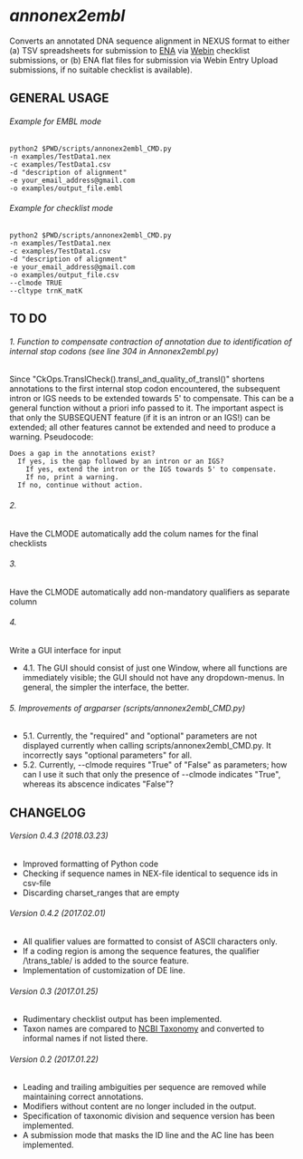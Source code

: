 *annonex2embl*
===================

Converts an annotated DNA sequence alignment in NEXUS format to either 
(a) TSV spreadsheets for submission to [ENA](http://www.ebi.ac.uk/ena) via [Webin](https://www.ebi.ac.uk/ena/submit/sra/#home) checklist submissions, or
(b) ENA flat files for submission via Webin Entry Upload submissions, if no suitable checklist is available).


GENERAL USAGE
-------------

###### Example for EMBL mode

```
python2 $PWD/scripts/annonex2embl_CMD.py
-n examples/TestData1.nex
-c examples/TestData1.csv
-d "description of alignment"
-e your_email_address@gmail.com
-o examples/output_file.embl
```

###### Example for checklist mode

```
python2 $PWD/scripts/annonex2embl_CMD.py
-n examples/TestData1.nex
-c examples/TestData1.csv
-d "description of alignment"
-e your_email_address@gmail.com
-o examples/output_file.csv
--clmode TRUE
--cltype trnK_matK
```


TO DO
-----

###### 1. Function to compensate contraction of annotation due to identification of internal stop codons (see line 304 in Annonex2embl.py)
Since "CkOps.TranslCheck().transl_and_quality_of_transl()" shortens annotations to the first internal stop codon 
encountered, the subsequent intron or IGS needs to be extended towards 5' to compensate. This can be a general function without a priori info passed to it. The important aspect is that only the SUBSEQUENT feature (if it is an intron or an IGS!) can be extended; all other features cannot be extended and need to produce a warning.
Pseudocode:
```
Does a gap in the annotations exist?
  If yes, is the gap followed by an intron or an IGS?
    If yes, extend the intron or the IGS towards 5' to compensate.
    If no, print a warning.
  If no, continue without action.
```

###### 2.
Have the CLMODE automatically add the colum names for the final checklists

###### 3.
Have the CLMODE automatically add non-mandatory qualifiers as separate column

###### 4.
Write a GUI interface for input
* 4.1. The GUI should consist of just one Window, where all functions are immediately visible; the GUI should not have any dropdown-menus. In general, the simpler the interface, the better.

###### 5. Improvements of argparser (scripts/annonex2embl_CMD.py)
* 5.1. Currently, the "required" and "optional" parameters are not displayed currently when calling scripts/annonex2embl_CMD.py. It incorrectly says "optional parameters" for all.
* 5.2. Currently, --clmode requires "True" of "False" as parameters; how can I use it such that only the presence of --clmode indicates "True", whereas its abscence indicates "False"?


CHANGELOG
---------
###### Version 0.4.3 (2018.03.23)
* Improved formatting of Python code
* Checking if sequence names in NEX-file identical to sequence ids in csv-file
* Discarding charset_ranges that are empty
###### Version 0.4.2 (2017.02.01)
* All qualifier values are formatted to consist of ASCII characters only.
* If a coding region is among the sequence features, the qualifier /\trans_table/ is added to the source feature.
* Implementation of customization of DE line.
###### Version 0.3 (2017.01.25)
* Rudimentary checklist output has been implemented.
* Taxon names are compared to [NCBI Taxonomy](https://www.ncbi.nlm.nih.gov/taxonomy) and converted to informal names if not listed there.
###### Version 0.2 (2017.01.22)
* Leading and trailing ambiguities per sequence are removed while maintaining correct annotations.
* Modifiers without content are no longer included in the output.
* Specification of taxonomic division and sequence version has been implemented.
* A submission mode that masks the ID line and the AC line has been implemented.
